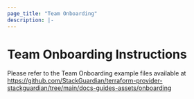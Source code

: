 ```yaml
---
page_title: "Team Onboarding"
description: |-
---
```


# Team Onboarding Instructions

Please refer to the Team Onboarding example files available at 
https://github.com/StackGuardian/terraform-provider-stackguardian/tree/main/docs-guides-assets/onboarding